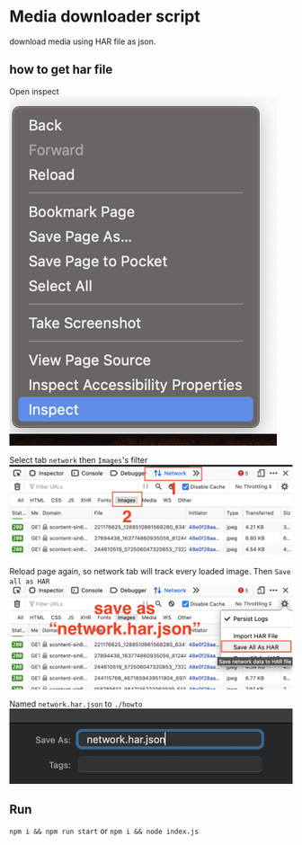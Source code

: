 # Media downloader script

download media using HAR file as json.

## how to get har file

Open inspect
<br />
![step1](https://raw.githubusercontent.com/thyahan/media-downloader/master/howto/01.png)

Select tab `network` then `Images`'s filter
<br />
![step2](https://raw.githubusercontent.com/thyahan/media-downloader/master/howto/02.png)

Reload page again, so network tab will track every loaded image. Then `Save all as HAR`
<br />
![step3](https://raw.githubusercontent.com/thyahan/media-downloader/master/howto/03.png)

Named `network.har.json` to `./howto`
<br />
![step4](https://raw.githubusercontent.com/thyahan/media-downloader/master/howto/04.png)

## Run

`npm i && npm run start`
or
`npm i && node index.js`
